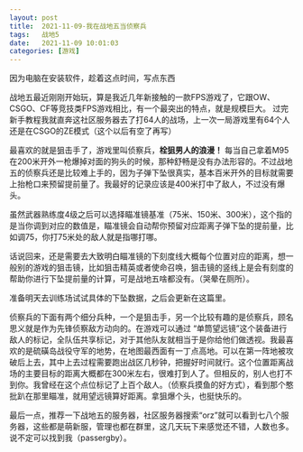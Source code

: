 ```yaml
---
layout: post
title:  2021-11-09-我在战地五当侦察兵
tags:   战地5
date:   2021-11-09 10:01:03
categories: [游戏] 
---
```

因为电脑在安装软件，趁着这点时间，写点东西

战地五最近刚刚开始玩，算是我近几年新接触的一款FPS游戏了，它跟OW、CSGO、CF等竞技类FPS游戏相比，有一个最突出的特点，就是规模巨大。
过完新手教程我就直奔这社区服务器去了打64人的战场，上一次一局游戏里有64个人还是在CSGO的ZE模式（这个以后有空了再写）

最喜欢的就是狙击手了，游戏里叫侦察兵，**栓狙男人的浪漫！** 每当自己拿着M95在200米开外一枪爆掉对面的狗头的时候，那种舒畅是没有办法形容的。不过战地五的侦察兵还是比较难上手的，因为子弹下坠很真实，基本百米开外的目标就需要上抬枪口来预留提前量了。我最好的记录应该是400米打中了敌人，不过没有爆头。

虽然武器熟练度4级之后可以选择瞄准镜基准（75米、150米、300米），这个指的是当你调到对应的数值是，瞄准镜会自动帮你预留对应距离子弹下坠的提前量，比如调75，你打75米处的敌人就是指哪打哪。

话说回来，还是需要去大致明白瞄准镜的下刻度线大概每个位置对应的距离，想一般别的游戏的狙击镜，比如狙击精英或者使命召唤，狙击镜的竖线上是会有刻度的帮助你进行下坠提前量的计算，可是战地五啥都没有。（哭晕在厕所）。

准备明天去训练场试试具体的下坠数据，之后会更新在这篇里。

侦察兵的下面有两个细分兵种，一个是狙击手，另一个比较有趣的是侦察兵，顾名思义就是作为先锋侦察敌方动向的。在游戏可以通过 “单筒望远镜”这个装备进行敌人的标记，全队伍共享标记，对于其他队友就相当于是你给他们做透视。我最喜欢的是硫磺岛战役守军的地势，在地图最西面有一丁点高地。可以在第一阵地被攻破后上去，其中上去过程需要跑出战区几秒钟，把握好时间就行。这个位置距离战场的主要目标的距离大概都在300米左右，很难打到人了。但相反的，别人也打不到你。我曾经在这个点位标记了上百个敌人。（侦察兵摸鱼的好方式），看到那个憨批趴在那里瞄准，就用望远镜算好距离。拿狙爆个头，也挺快乐的。

最后一点，推荐一下战地五的服务器，社区服务器搜索“orz”就可以看到七八个服务器，这些都是萌新服，管理也都在群里，这几天玩下来感觉还不错，人数也多。说不定可以找到我（passergby）。

